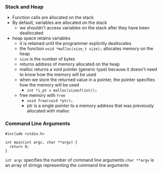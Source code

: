 ### Stack and Heap
* Function calls are allocated on the stack
* By default, variables are allocated on the stack
  * we shouldn't access variables on the stack after they have been deallocated
* heap space retains variables
  * it is retained until the programmer explicitly deallocates
  * the function `void *malloc(size_t size);` allocates memory on the heap
  * `size` is the number of bytes
  * returns address of memory allocated on the heap
  * malloc returns a void pointer (generic type) because it doesn't need to know how the memory will be used
  * when we store the returned value in a pointer, the pointer specifies how the memory will be used
    * `int *i_pt = malloc(sizeof(int));`
  * free memory with `free`
    * `void free(void *ptr);`
    * ptr is a single pointer to a memory address that was previously allocated with malloc

### Command Line Arguments

```
#include <stdio.h>

int main(int argc, char **argv) {
  return 0;
}
```

`int argc` specifies the number of command line arguments
`char **argv` is an array of strings representing the command line arguments
